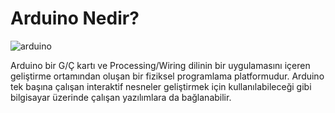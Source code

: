 # Arduino Nedir?

![arduino](https://www.hwlibre.com/wp-content/uploads/2019/04/logo-arduino.jpg)

Arduino bir G/Ç kartı ve Processing/Wiring dilinin bir uygulamasını içeren geliştirme ortamından oluşan bir fiziksel programlama platformudur. Arduino tek başına çalışan interaktif nesneler geliştirmek için kullanılabileceği gibi bilgisayar üzerinde çalışan yazılımlara da bağlanabilir.

